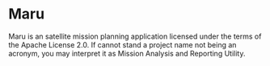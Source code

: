 Maru
====

Maru is an satellite mission planning application licensed under the terms
of the Apache License 2.0. If cannot stand a project name not being an
acronym, you may interpret it as Mission Analysis and Reporting Utility.
